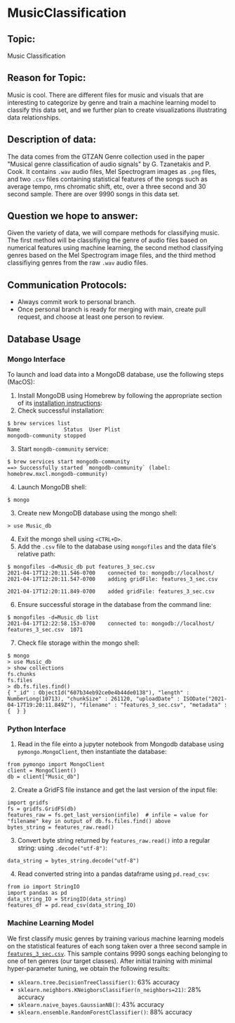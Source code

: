 # MusicClassification

## Topic:
Music Classification

## Reason for Topic:
Music is cool. There are different files for music and visuals that 
are interesting to categorize by genre and train a machine learning model
to classify this data set, and we further plan to create visualizations
illustrating data relationships.

## Description of data:
The data comes from the GTZAN Genre collection used in the paper "Musical
genre classification of audio signals" by G. Tzanetakis and P. Cook. It
contains `.wav` audio files, Mel Spectrogram images as `.png` files, and two
`.csv` files containing statistical features of the songs such as average
tempo, rms chromatic shift, etc, over a three second and 30 second sample.
There are over 9990 songs in this data set.

## Question we hope to answer:
Given the variety of data, we will compare methods for classifying music. The
first method will be classifiying the genre of audio files based on numerical
features using machine learning, the second method classifying genres based on
the Mel Spectrogram image files, and the third method classifiying genres from
the raw `.wav` audio files.

## Communication Protocols: 
- Always commit work to personal branch.
- Once personal branch is ready for merging with main, create pull request,
and choose at least one person to review.

## Database Usage
### Mongo Interface
To launch and load data into a MongoDB database, use the following steps
(MacOS):

1) Install MongoDB using Homebrew by following the appropriate section of its
[installation instructions](https://docs.mongodb.com/manual/tutorial/install-mongodb-on-os-x/):
2) Check successful installation:
```
$ brew services list
Name              Status  User Plist
mongodb-community stopped
```
3) Start `mongdb-community` service:
```
$ brew services start mongodb-community
==> Successfully started `mongodb-community` (label: homebrew.mxcl.mongodb-community)
```
4) Launch MongoDB shell:
```
$ mongo
```
3) Create new MongoDB database using the mongo shell:
```
> use Music_db
```
4) Exit the mongo shell using `<CTRL+D>`.
5) Add the `.csv` file to the database using `mongofiles` and the data file's
relative path:
```
$ mongofiles -d=Music_db put features_3_sec.csv
2021-04-17T12:20:11.546-0700	connected to: mongodb://localhost/
2021-04-17T12:20:11.547-0700	adding gridFile: features_3_sec.csv

2021-04-17T12:20:11.849-0700	added gridFile: features_3_sec.csv
```
6) Ensure successful storage in the database from the command line:
```
$ mongofiles -d=Music_db list
2021-04-17T12:22:58.153-0700	connected to: mongodb://localhost/
features_3_sec.csv	1071
```
7) Check file storage within the mongo shell:
```
$ mongo
> use Music_db
> show collections
fs.chunks
fs.files
> db.fs.files.find()
{ "_id" : ObjectId("607b34eb92ce0e4b44de0138"), "length" : NumberLong(10713), "chunkSize" : 261120, "uploadDate" : ISODate("2021-04-17T19:20:11.849Z"), "filename" : "features_3_sec.csv", "metadata" : {  } }
```

### Python Interface
1) Read in the file einto a jupyter notebook from Mongodb database using
`pymongo.MongoClient`, then instantiate the database:
```
from pymongo import MongoClient
client = MongoClient()
db = client["Music_db"]
```
2) Create a GridFS file instance and get the last version of the input file:
```
import gridfs
fs = gridfs.GridFS(db)
features_raw = fs.get_last_version(infile)  # infile = value for "filename" key in output of db.fs.files.find() above
bytes_string = features_raw.read()
```
3) Convert byte string returned by `features_raw.read()` into a regular
string: using `.decode("utf-8")`:
```
data_string = bytes_string.decode("utf-8")
``` 
4) Read converted string into a pandas dataframe using `pd.read_csv`:
```
from io import StringIO
import pandas as pd
data_string_IO = StringIO(data_string)
features_df = pd.read_csv(data_string_IO)
``` 

### Machine Learning Model
We first classify music genres by training various machine learning models on
the statistical features of each song taken over a three second sample in
[`features_3_sec.csv`](Data_Sample/features_3_sec.csv). This sample contains
9990 songs eaching belonging to one of ten genres (our target classes). After
initial training with minimal hyper-parameter tuning, we obtain the following
results:
- `sklearn.tree.DecisionTreeClassifier()`: 63% accuracy
- `sklearn.neighbors.KNeigborsClassifier(n_neighbors=21)`: 28% accuracy
- `sklearn.naive_bayes.GaussianNB()`: 43% accuracy
- `sklearn.ensemble.RandomForestClassifier()`: 88% accuracy

